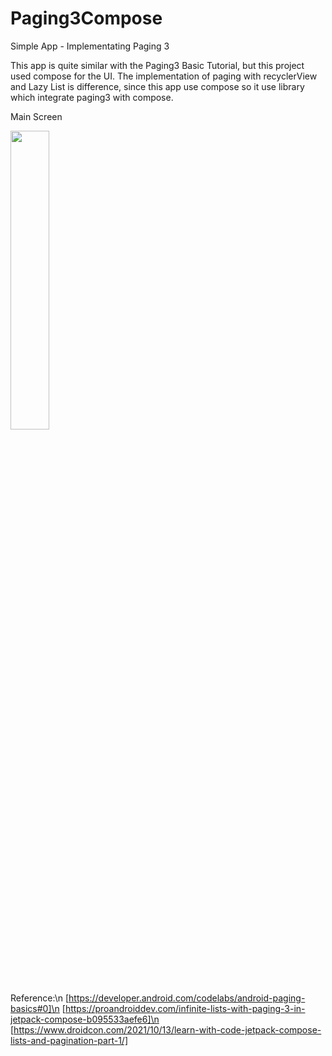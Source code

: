 # Paging3Compose

Simple App - Implementating Paging 3

This app is quite similar with the Paging3 Basic Tutorial, but this project used compose for the UI.
The implementation of paging with recyclerView and Lazy List is difference, since this app use compose
so it use library which integrate paging3 with compose.

Main Screen

<img src="https://user-images.githubusercontent.com/69592810/170087082-6bbb9569-ec80-4b9f-8a26-3814c77984e9.png" width="35%" height="35%">

Reference:\n
[https://developer.android.com/codelabs/android-paging-basics#0]\n
[https://proandroiddev.com/infinite-lists-with-paging-3-in-jetpack-compose-b095533aefe6]\n
[https://www.droidcon.com/2021/10/13/learn-with-code-jetpack-compose-lists-and-pagination-part-1/]
